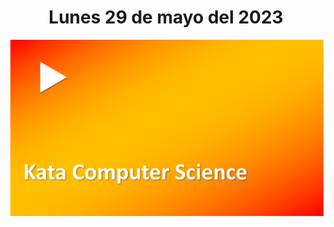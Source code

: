 <h1 align="center"><strong>Lunes 29 de mayo del 2023</strong></h1>
<a href="https://youtu.be/7ZSjpLWTHV4?t=1"><img src="/CLASES/Kata_3/KATA_3.png"></a>